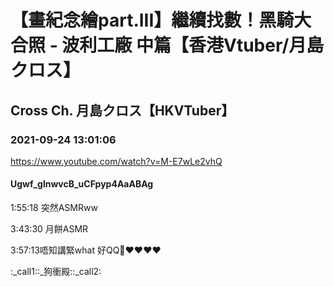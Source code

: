 # 【畫紀念繪part.III】繼續找數！黑騎大合照 - 波利工廠 中篇【香港Vtuber/月島クロス】

## Cross Ch. 月島クロス【HKVTuber】

### 2021-09-24 13:01:06

https://www.youtube.com/watch?v=M-E7wLe2vhQ

#### Ugwf_glnwvcB_uCFpyp4AaABAg

1:55:18 突然ASMRww

3:43:30 月餅ASMR

3:57:13唔知講緊what 好QQ🥹❤❤❤❤

:_call1::_狗衝殿::_call2:

